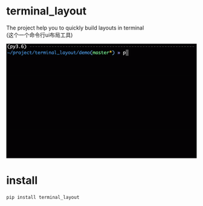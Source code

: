 # terminal_layout

The project help you to quickly build layouts in terminal  
(这个一个命令行ui布局工具)

![](./demo.gif)

# install 
```bash
pip install terminal_layout
```

